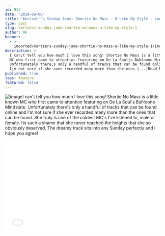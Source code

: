 ```yaml
---
id: 913
date: '2019-09-08'
title: 'Kortzer''s Sunday Jams: Shortie No Mass - U Like My Style - Loose Lips'
type: post
slug: kortzers-sunday-jams-shortie-no-mass-u-like-my-style-1
author: 96
banner:
  - >-
    imported/kortzers-sunday-jams-shortie-no-mass-u-like-my-style-1/image913.jpeg
description: >-
  I can;t tell you how much I love this song! Shortie No Mass is a little known
  MC who first came to attention featuring on De La Soul;s Buhloone Mindstate.
  Unfortunately there;s only a handful of tracks that can be found online and
  I;m not sure if she ever recorded many more than the ones [...]Read More...
published: true
tags: feature
featured: false
---
```

![image](../imported/kortzers-sunday-jams-shortie-no-mass-u-like-my-style-1/image913.jpeg)I can't tell you how much I love this song! Shortie No Mass is a little known MC who first came to attention featuring on De La Soul's Buhloone Mindstate. Unfortunately there's only a handful of tracks that can be found online and I'm not sure if she ever recorded many more than the ones that can be found. She truly is one of the coldest MC's I've listened to, male or female. Its such a shame that she never reached the heights that she so obviously deserved. The dreamy track sits into any Sunday perfectly and I hope you agree!

<iframe width='100%' height='300' scrolling='no' frameborder='no' allow='autoplay' src='//www.youtube.com/embed/82C7hdk8yLA?wmode=opaque'></iframe>